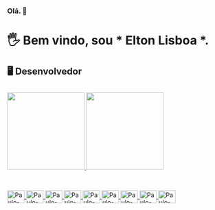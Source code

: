 
### Olá. 👋
# 🖐️ Bem vindo, sou * Elton Lisboa *.
## 🖥️ Desenvolvedor
## 
<div>
  <a href="https://github.com/EltonLisboa">
 <img height = "180em" src = "https://github-readme-stats.vercel.app/api?username=EltonLisboa&show_icons=true&theme=dark&include_all_commits=true&count_private=true" 
/>
 <img height = "180em" src = "https://github-readme-stats.vercel.app/api/top-langs/?username=EltonLisboa&layout=compact&langs_count=5&theme=dark" />
</div>
 
##
<div style = "display: inline_block"> <br>
    <img align = "center" alt = "Paulo-CSS" height = "30" width = "40" src = "https://raw.githubusercontent.com/devicons/devicon/master/icons/php/php-original .svg ">
  <img align = "center" alt = "Paulo-HTML" height = "30" width = "40" src = "https://raw.githubusercontent.com/devicons/devicon/master/icons/html5/html5-original .svg ">
  <img align = "center" alt = "Paulo-CSS" height = "30" width = "40" src = "https://raw.githubusercontent.com/devicons/devicon/master/icons/css3/css3-original .svg ">
  <img align = "center" alt = "Paulo-Js" height = "30" width = "40" src = "https://raw.githubusercontent.com/devicons/devicon/master/icons/javascript/javascript-plain .svg ">
    <img align = "center" alt = "Paulo-CSS" height = "30" width = "40" src = "https://raw.githubusercontent.com/devicons/devicon/master/icons/moodle/moodle-original .svg ">
  <img align = "center" alt = "Paulo-CSS" height = "30" width = "40" src = "https://raw.githubusercontent.com/devicons/devicon/master/icons/wordpress/wordpress-original .svg ">
  <img align = "center" alt = "Paulo-CSS" height = "30" width = "40" src = "https://raw.githubusercontent.com/devicons/devicon/master/icons/docker/docker-original .svg ">
  <img align = "center" alt = "Paulo-CSS" height = "30" width = "40" src = "https://raw.githubusercontent.com/devicons/devicon/master/icons/ drupaç / drupal-original .svg ">
  <img align = "center" alt = "Paulo-CSS" height = "30" width = "40" src = "https://raw.githubusercontent.com/devicons/devicon/master/icons/ drupal / drupal-original .svg ">
 </div>

